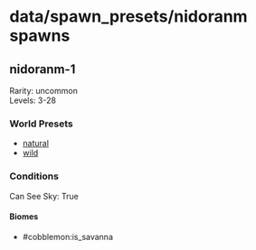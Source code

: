 # data/spawn_presets/nidoranm spawns  
  
## nidoranm-1  
Rarity: uncommon  
Levels: 3-28  
  
### World Presets  
* [natural](data/spawn_data/natural.md)  
* [wild](data/spawn_data/wild.md)  
  
### Conditions  
Can See Sky: True  
  
#### Biomes  
  * #cobblemon:is_savanna
  
